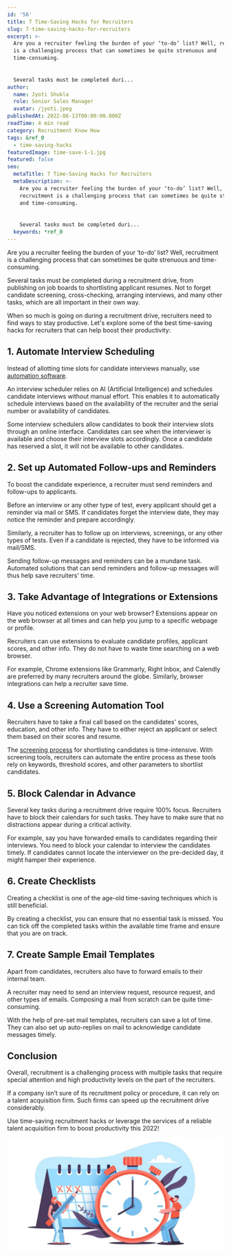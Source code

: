 ```yaml
---
id: '56'
title: 7 Time-Saving Hacks for Recruiters
slug: 7-time-saving-hacks-for-recruiters
excerpt: >-
  Are you a recruiter feeling the burden of your ‘to-do’ list? Well, recruitment
  is a challenging process that can sometimes be quite strenuous and
  time-consuming.


  Several tasks must be completed duri...
author:
  name: Jyoti Shukla
  role: Senior Sales Manager
  avatar: /jyoti.jpeg
publishedAt: 2022-06-13T00:00:00.000Z
readTime: 4 min read
category: Recruitment Know How
tags: &ref_0
  - time-saving-hacks
featuredImage: time-save-1-1.jpg
featured: false
seo:
  metaTitle: 7 Time-Saving Hacks for Recruiters
  metaDescription: >-
    Are you a recruiter feeling the burden of your ‘to-do’ list? Well,
    recruitment is a challenging process that can sometimes be quite strenuous
    and time-consuming.


    Several tasks must be completed duri...
  keywords: *ref_0
---
```


Are you a recruiter feeling the burden of your ‘to-do’ list? Well, recruitment is a challenging process that can sometimes be quite strenuous and time-consuming.

Several tasks must be completed during a recruitment drive, from publishing on job boards to shortlisting applicant resumes. Not to forget candidate screening, cross-checking, arranging interviews, and many other tasks, which are all important in their own way.

<!--more-->

When so much is going on during a recruitment drive, recruiters need to find ways to stay productive. Let's explore some of the best time-saving hacks for recruiters that can help boost their productivity:

## **1\. Automate Interview Scheduling** 

Instead of allotting time slots for candidate interviews manually, use [automation software](https://www.thetalentpool.ai/).

An interview scheduler relies on AI (Artificial Intelligence) and schedules candidate interviews without manual effort. This enables it to automatically schedule interviews based on the availability of the recruiter and the serial number or availability of candidates.

Some interview schedulers allow candidates to book their interview slots through an online interface. Candidates can see when the interviewer is available and choose their interview slots accordingly. Once a candidate has reserved a slot, it will not be available to other candidates. 

## **2\. Set up Automated Follow-ups and Reminders** 

To boost the candidate experience, a recruiter must send reminders and follow-ups to applicants.

Before an interview or any other type of test, every applicant should get a reminder via mail or SMS. If candidates forget the interview date, they may notice the reminder and prepare accordingly.

Similarly, a recruiter has to follow up on interviews, screenings, or any other types of tests. Even if a candidate is rejected, they have to be informed via mail/SMS.

Sending follow-up messages and reminders can be a mundane task. Automated solutions that can send reminders and follow-up messages will thus help save recruiters' time.

## **3\. Take Advantage of Integrations or Extensions** 

Have you noticed extensions on your web browser? Extensions appear on the web browser at all times and can help you jump to a specific webpage or profile.

Recruiters can use extensions to evaluate candidate profiles, applicant scores, and other info. They do not have to waste time searching on a web browser.

For example, Chrome extensions like Grammarly, Right Inbox, and Calendly are preferred by many recruiters around the globe. Similarly, browser integrations can help a recruiter save time. 

## **4\. Use a Screening Automation Tool** 

Recruiters have to take a final call based on the candidates' scores, education, and other info. They have to either reject an applicant or select them based on their scores and resume.

The [screening process](https://www.thetalentpool.ai/blogs/top-10-pre-screening-interview-questions/) for shortlisting candidates is time-intensive. With screening tools, recruiters can automate the entire process as these tools rely on keywords, threshold scores, and other parameters to shortlist candidates.

## **5\. Block Calendar in Advance** 

Several key tasks during a recruitment drive require 100% focus. Recruiters have to block their calendars for such tasks. They have to make sure that no distractions appear during a critical activity.

For example, say you have forwarded emails to candidates regarding their interviews. You need to block your calendar to interview the candidates timely. If candidates cannot locate the interviewer on the pre-decided day, it might hamper their experience.

## **6\. Create Checklists** 

Creating a checklist is one of the age-old time-saving techniques which is still beneficial.

By creating a checklist, you can ensure that no essential task is missed. You can tick off the completed tasks within the available time frame and ensure that you are on track. 

## **7\. Create Sample Email Templates** 

Apart from candidates, recruiters also have to forward emails to their internal team.

A recruiter may need to send an interview request, resource request, and other types of emails. Composing a mail from scratch can be quite time-consuming.

With the help of pre-set mail templates, recruiters can save a lot of time. They can also set up auto-replies on mail to acknowledge candidate messages timely. 

## **Conclusion**

Overall, recruitment is a challenging process with multiple tasks that require special attention and high productivity levels on the part of the recruiters.

If a company isn’t sure of its recruitment policy or procedure, it can rely on a talent acquisition firm. Such firms can speed up the recruitment drive considerably.

Use time-saving recruitment hacks or leverage the services of a reliable talent acquisition firm to boost productivity this 2022!  

![time-save](images/time-save-1-1-1024x538.jpg)
